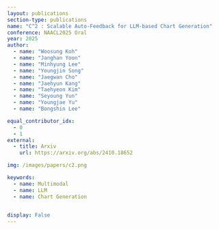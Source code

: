 ```yaml
---
layout: publications
section-type: publications
name: "C^2 : Scalable Auto-Feedback for LLM-based Chart Generation"
conference: NAACL2025 Oral
year: 2025
author:
  - name: "Woosung Koh"
  - name: "Janghan Yoon"
  - name: "Minhyung Lee"
  - name: "Youngjin Song"
  - name: "Jaegwan Cho"
  - name: "Jaehyun Kang"
  - name: "Taehyeon Kim"
  - name: "Seyoung Yun"
  - name: "Youngjae Yu"
  - name: "Bongshin Lee"

equal_contributor_idx:
  - 0
  - 1
external:
  - title: Arxiv
    url: https://arxiv.org/abs/2410.18652

img: /images/papers/c2.png

keywords:
  - name: Multimodal
  - name: LLM
  - name: Chart Generation

  
display: False
---
```

